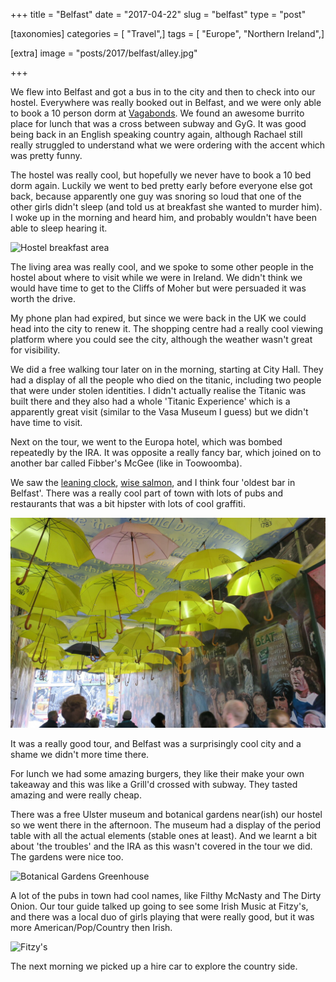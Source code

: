 +++
title = "Belfast"
date = "2017-04-22"
slug = "belfast"
type = "post"

[taxonomies]
categories = [ "Travel",]
tags = [ "Europe", "Northern Ireland",]

[extra]
image = "posts/2017/belfast/alley.jpg"

+++

We flew into Belfast and got a bus in to the city and then to check into our hostel. Everywhere was really booked out in Belfast, and we were only able to book a 10 person dorm at [Vagabonds](http://www.vagabondsbelfast.com/). We found an awesome burrito place for lunch that was a cross between subway and GyG. It was good being back in an English speaking country again, although Rachael still really struggled to understand what we were ordering with the accent which was pretty funny.

The hostel was really cool, but hopefully we never have to book a 10 bed dorm again. Luckily we went to bed pretty early before everyone else got back, because apparently one guy was snoring so loud that one of the other girls didn't sleep (and told us at breakfast she wanted to murder him). I woke up in the morning and heard him, and probably wouldn't have been able to sleep hearing it.

![](hostel.jpg "Hostel breakfast area")

The living area was really cool, and we spoke to some other people in the hostel about where to visit while we were in Ireland. We didn't think we would have time to get to the Cliffs of Moher but were persuaded it was worth the drive.

My phone plan had expired, but since we were back in the UK we could head into the city to renew it. The shopping centre had a really cool viewing platform where you could see the city, although the weather wasn't great for visibility.

We did a free walking tour later on in the morning, starting at City Hall. They had a display of all the people who died on the titanic, including two people that were under stolen identities. I didn't actually realise the Titanic was built there and they also had a whole 'Titanic Experience' which is a apparently great visit (similar to the Vasa Museum I guess) but we didn't have time to visit.

Next on the tour, we went to the Europa hotel, which was bombed repeatedly by the IRA. It was opposite a really fancy bar, which joined on to another bar called Fibber's McGee (like in Toowoomba).

We saw the [leaning clock](https://en.wikipedia.org/wiki/Albert_Memorial_Clock,_Belfast), [wise salmon](https://en.wikipedia.org/wiki/Salmon_of_Knowledge), and I think four 'oldest bar in Belfast'. There was a really cool part of town with lots of pubs and restaurants that was a bit hipster with lots of cool graffiti.

![](alley.jpg "Alley")

It was a really good tour, and Belfast was a surprisingly cool city and a shame we didn't more time there.

For lunch we had some amazing burgers, they like their make your own takeaway and this was like a Grill'd crossed with subway. They tasted amazing and were really cheap.

There was a free Ulster museum and botanical gardens near(ish) our hostel so we went there in the afternoon. The museum had a display of the period table with all the actual elements (stable ones at least). And we learnt a bit about 'the troubles' and the IRA as this wasn't covered in the tour we did. The gardens were nice too.

![](greenhouse.jpg "Botanical Gardens Greenhouse")

A lot of the pubs in town had cool names, like Filthy McNasty and The Dirty Onion. Our tour guide talked up going to see some Irish Music at Fitzy's, and there was a local duo of girls playing that were really good, but it was more American/Pop/Country then Irish.

![](fitzys.jpg "Fitzy's")

The next morning we picked up a hire car to explore the country side.